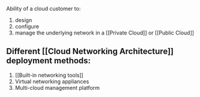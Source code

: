 Ability of a cloud customer to:
1. design
2. configure
3. manage
the underlying network in a [[Private Cloud]] or [[Public Cloud]]

## Different [[Cloud Networking Architecture]] deployment methods:
1. [[Built-in networking tools]]
2. Virtual networking appliances
3. Multi-cloud management platform